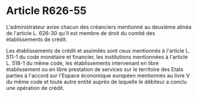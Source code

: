 # Article R626-55

L'administrateur avise chacun des créanciers mentionné au deuxième alinéa de l'article L. 626-30 qu'il est membre de droit du comité des établissements de crédit.

Les établissements de crédit et assimilés sont ceux mentionnés à l'article L. 511-1 du code monétaire et financier, les institutions mentionnées à l'article L. 518-1 du même code, les établissements intervenant en libre établissement ou en libre prestation de services sur le territoire des Etats parties à l'accord sur l'Espace économique européen mentionnés au livre V du même code et toute autre entité auprès de laquelle le débiteur a conclu une opération de crédit.
